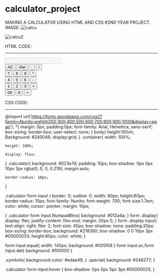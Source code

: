 # calculator_project
MAKING A CALCULATOR USING HTML AND CSS
#2ND YEAR PROJECT.
IMAGE:
![calcu](https://github.com/user-attachments/assets/841ec7d7-ef64-4328-aee6-6b80ba4f4ea6)

![calcu2](https://github.com/user-attachments/assets/7d7d194d-0d37-4efa-93cf-5e05940017c0)

 HTML CODE:
 ______________________________________________________________________
 <div class="container">
    <div class="calculator">
        <link rel="stylesheet" href="calcu.css">
        <form>
            <div class="display">
                <input type="text" name="display" disabled>
            </div>
            <div>
                <input type="button" value="AC" onclick="display.value =''" class="ac">
                <input type="button" class="del" value="Del" onclick="display.value =display.value.toString().slice (0,-1)">
                <input type="button" class="symbols" value="." onclick="display.value +='.'">
                <input type="button" class="symbols" value="/" onclick="display.value +='/'">
            </div>
            <div>
                <input type="button" class="NumpadBtns" value="7" onclick="display.value +='7'">
                <input type="button" class="NumpadBtns" value="8" onclick="display.value +='8'">
                <input type="button" class="NumpadBtns" value="9" onclick="display.value +='9'">
                <input type="button" class="symbols" value="*" onclick="display.value +='*'">
            </div>
            <div>
                <input type="button" class="NumpadBtns" value="4" onclick="display.value +='4'">
                <input type="button" class="NumpadBtns" value="5" onclick="display.value +='5'">
                <input type="button" class="NumpadBtns" value="6" onclick="display.value +='6'">
                <input type="button" class="symbols" value="-" onclick="display.value +='-'">
            </div>
            <div>
                <input type="button" class="NumpadBtns" value="1" onclick="display.value +='1'">
                <input type="button" class="NumpadBtns" value="2" onclick="display.value +='2'">
                <input type="button" class="NumpadBtns" value="3" onclick="display.value +='3'">
                <input type="button" class="symbols" value="+" onclick="display.value +='+'">
            </div>
            <div>
                <input type="button" class="special" value="00" onclick="display.value +='00'">
                <input type="button" class="special" value="0" onclick="display.value += '0'">
                <input type="button" value="=" onclick="display.value = eval(display.value)" class="equal">
            </div>
        </form>
    </div>
</div>


CSS CODE:
_____________________________________________________________________________
@import url('https://fonts.googleapis.com/css2?family=Nunito:wght@200;300;400;500;600;700;800;900;1000&display=swap');
*{
    margin: 0px;
    padding:0px;
    font-family: Arial, Helvetica, sans-serif;
    box-sizing: border-box;
    user-select: none;
}
body{
    height:100vh;
    Background: #240046;
    display:grid;
}
.container{
    width: 100%;
    
    height: 100%;

    display: flex;
}
.calculator{
    background: #023e7d;
    padding: 10px;
    box-shadow: 0px 0px 10px 3px rgba(0, 0, 0, 0.219);
    margin:auto;

    border-radius: 10px;
}

.calculator form input {
    border: 0;
    outline: 0;
    width: 60px;
    height:60px;
    border-radius: 10px;
    font-family: Nunito;
    font-weight: 700;
    font-size:1.7em;
    color: white;
    cursor: pointer;
    margin: 10px;

}
.calculator form input.NumpadBtns{
    background: #012a4a;
}
form .display{
    display: flex;
    justify-content: flex-end;
    margin: 20px 0;
}
form .display input{
    text-align: right;
    flex: 2;
    font-size: 45px;
    box-shadow: none;
    padding:20px;
    box-sizing: border-box;
    background: #218380; 
    box-shadow: 0 0 10px 3px #00000033;
    height:80px;
    color: white;
}

form input.equal{
width: 145px;
background: #005f08
}
form input.ac,form input.del{
    background: #5f0000
}

.symbols{
    background-color: #edae49;
}
.special{
    background: #248277;
}

.calculator form input:hover {
    box-shadow: 0px 0px 5px 3px #00000025;
}

